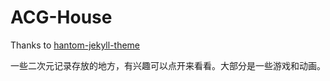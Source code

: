 # ACG-House

Thanks to [hantom-jekyll-theme](https://github.com/andrewbanchich/phantom-jekyll-theme)

一些二次元记录存放的地方，有兴趣可以点开来看看。大部分是一些游戏和动画。